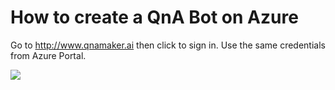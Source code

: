 # How to create a QnA Bot on Azure

Go to http://www.qnamaker.ai then click to sign in. Use the same credentials from Azure Portal.

<img src=..\demo\qna\pictures\1.png>